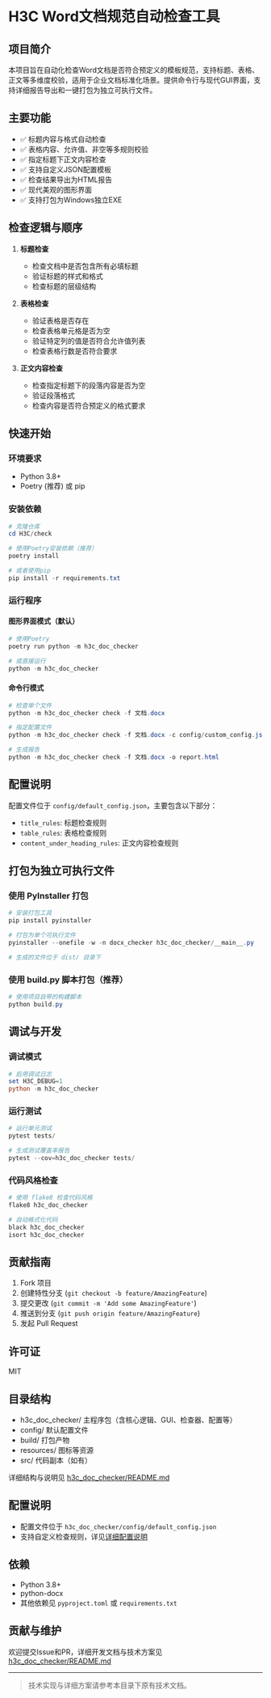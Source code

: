 # H3C Word文档规范自动检查工具

## 项目简介
本项目旨在自动化检查Word文档是否符合预定义的模板规范，支持标题、表格、正文等多维度校验，适用于企业文档标准化场景。提供命令行与现代GUI界面，支持详细报告导出和一键打包为独立可执行文件。

## 主要功能
- ✅ 标题内容与格式自动检查
- ✅ 表格内容、允许值、非空等多规则校验
- ✅ 指定标题下正文内容检查
- ✅ 支持自定义JSON配置模板
- ✅ 检查结果导出为HTML报告
- ✅ 现代美观的图形界面
- ✅ 支持打包为Windows独立EXE

## 检查逻辑与顺序

1. **标题检查**
   - 检查文档中是否包含所有必填标题
   - 验证标题的样式和格式
   - 检查标题的层级结构

2. **表格检查**
   - 验证表格是否存在
   - 检查表格单元格是否为空
   - 验证特定列的值是否符合允许值列表
   - 检查表格行数是否符合要求

3. **正文内容检查**
   - 检查指定标题下的段落内容是否为空
   - 验证段落格式
   - 检查内容是否符合预定义的格式要求

## 快速开始

### 环境要求
- Python 3.8+
- Poetry (推荐) 或 pip

### 安装依赖
```powershell
# 克隆仓库
cd H3C/check

# 使用Poetry安装依赖（推荐）
poetry install

# 或者使用pip
pip install -r requirements.txt
```

### 运行程序

#### 图形界面模式（默认）
```powershell
# 使用Poetry
poetry run python -m h3c_doc_checker

# 或直接运行
python -m h3c_doc_checker
```

#### 命令行模式
```powershell
# 检查单个文件
python -m h3c_doc_checker check -f 文档.docx

# 指定配置文件
python -m h3c_doc_checker check -f 文档.docx -c config/custom_config.json

# 生成报告
python -m h3c_doc_checker check -f 文档.docx -o report.html
```

## 配置说明

配置文件位于 `config/default_config.json`，主要包含以下部分：

- `title_rules`: 标题检查规则
- `table_rules`: 表格检查规则
- `content_under_heading_rules`: 正文内容检查规则

## 打包为独立可执行文件

### 使用 PyInstaller 打包
```powershell
# 安装打包工具
pip install pyinstaller

# 打包为单个可执行文件
pyinstaller --onefile -w -n docx_checker h3c_doc_checker/__main__.py

# 生成的文件位于 dist/ 目录下
```

### 使用 build.py 脚本打包（推荐）
```powershell
# 使用项目自带的构建脚本
python build.py
```

## 调试与开发

### 调试模式
```powershell
# 启用调试日志
set H3C_DEBUG=1
python -m h3c_doc_checker
```

### 运行测试
```powershell
# 运行单元测试
pytest tests/

# 生成测试覆盖率报告
pytest --cov=h3c_doc_checker tests/
```

### 代码风格检查
```powershell
# 使用 flake8 检查代码风格
flake8 h3c_doc_checker

# 自动格式化代码
black h3c_doc_checker
isort h3c_doc_checker
```

## 贡献指南

1. Fork 项目
2. 创建特性分支 (`git checkout -b feature/AmazingFeature`)
3. 提交更改 (`git commit -m 'Add some AmazingFeature'`)
4. 推送到分支 (`git push origin feature/AmazingFeature`)
5. 发起 Pull Request

## 许可证

MIT

## 目录结构
- h3c_doc_checker/  主程序包（含核心逻辑、GUI、检查器、配置等）
- config/           默认配置文件
- build/            打包产物
- resources/        图标等资源
- src/              代码副本（如有）

详细结构与说明见 [h3c_doc_checker/README.md](h3c_doc_checker/README.md)

## 配置说明
- 配置文件位于 `h3c_doc_checker/config/default_config.json`
- 支持自定义检查规则，详见[详细配置说明](h3c_doc_checker/README.md)

## 依赖
- Python 3.8+
- python-docx
- 其他依赖见 `pyproject.toml` 或 `requirements.txt`

## 贡献与维护
欢迎提交Issue和PR，详细开发文档与技术方案见 [h3c_doc_checker/README.md](h3c_doc_checker/README.md)

---

> 技术实现与详细方案请参考本目录下原有技术文档。